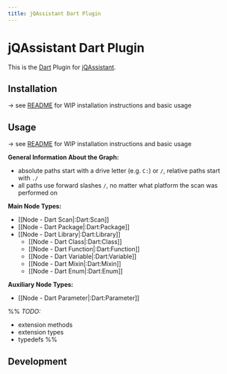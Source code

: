 ```yaml
---
title: jQAssistant Dart Plugin
---
```

# jQAssistant Dart Plugin

This is the [Dart](https://dart.dev) Plugin for [jQAssistant](https://jqassistant.org).

## Installation
-> see [README](https://github.com/jqassistant-plugin/jqassistant-dart-plugin/blob/main/README.md) for WIP installation instructions and basic usage

## Usage
-> see [README](https://github.com/jqassistant-plugin/jqassistant-dart-plugin/blob/main/README.md) for WIP installation instructions and basic usage

**General Information About the Graph:**
- absolute paths start with a drive letter (e.g. `C:`) or `/`, relative paths start with `./`
- all paths use forward slashes `/`, no matter what platform the scan was performed on

**Main Node Types:**
- [[Node - Dart Scan|:Dart:Scan]]
- [[Node - Dart Package|:Dart:Package]]
- [[Node - Dart Library|:Dart:Library]]
  - [[Node - Dart Class|:Dart:Class]]
  - [[Node - Dart Function|:Dart:Function]]
  - [[Node - Dart Variable|:Dart:Variable]]
  - [[Node - Dart Mixin|:Dart:Mixin]]
  - [[Node - Dart Enum|:Dart:Enum]]

**Auxiliary Node Types:**
- [[Node - Dart Parameter|:Dart:Parameter]]

%%
*TODO:*
- extension methods
- extension types
- typedefs
  %%
## Development
